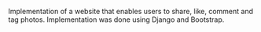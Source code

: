 Implementation of a website that enables users to share, like, comment and tag photos.
Implementation was done using Django and Bootstrap.